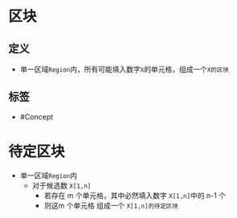 <!-- START doctoc generated TOC please keep comment here to allow auto update -->
<!-- DON'T EDIT THIS SECTION, INSTEAD RE-RUN doctoc TO UPDATE -->

<!-- END doctoc generated TOC please keep comment here to allow auto update -->

# 区块

## 定义

- 单一区域`Region`内，所有可能填入数字`X`的单元格，组成一个`X的区块`

## 标签

- \#Concept

# 待定区块
- 单一区域`Region`内
	- 对于候选数 `X[1,n]`
		- 若存在 m 个单元格，其中必然填入数字 `X[1,n]`中的 n-1 个
		- 则这m 个单元格 组成一个  `X[1,n]的待定区块`
